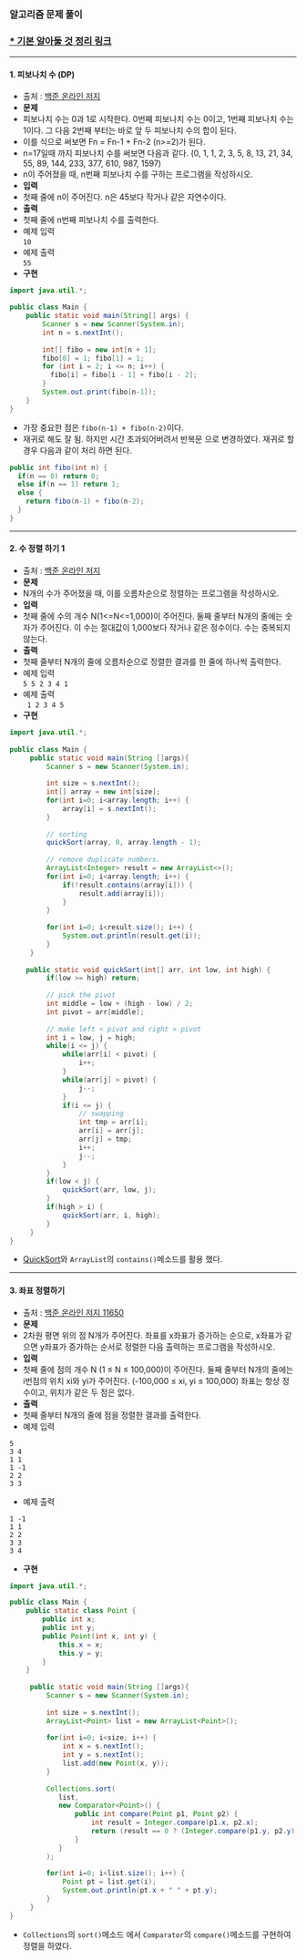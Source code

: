 ### 알고리즘 문제 풀이 
### [* 기본 알아둘 것 정리 링크](https://github.com/ksu3101/TIL/blob/master/Algorithm/base.md)  
---
#### 1. 피보나치 수 (DP)  
- 출처 : [백준 온라인 저지](https://www.acmicpc.net/problem/2747)
- **문제**
 - 피보나치 수는 0과 1로 시작한다. 0번째 피보나치 수는 0이고, 1번째 피보나치 수는 1이다. 그 다음 2번째 부터는 바로 앞 두 피보나치 수의 합이 된다.
 - 이를 식으로 써보면 Fn = Fn-1 + Fn-2 (n>=2)가 된다.
 - n=17일때 까지 피보나치 수를 써보면 다음과 같다. (0, 1, 1, 2, 3, 5, 8, 13, 21, 34, 55, 89, 144, 233, 377, 610, 987, 1597)
 - n이 주어졌을 때, n번째 피보나치 수를 구하는 프로그램을 작성하시오.
- **입력**
 - 첫째 줄에 n이 주어진다. n은 45보다 작거나 같은 자연수이다.
- **출력**
 - 첫째 줄에 n번째 피보나치 수를 출력한다.
 - 예제 입력  
 `10`
 - 예제 출력  
 `55`
- **구현**
```java
import java.util.*;

public class Main {
    public static void main(String[] args) {
        Scanner s = new Scanner(System.in);
        int n = s.nextInt();
        
        int[] fibo = new int[n + 1];
        fibo[0] = 1; fibo[1] = 1;
        for (int i = 2; i <= n; i++) {
          fibo[i] = fibo[i - 1] + fibo[i - 2];
        }
        System.out.print(fibo[n-1]);
    }
}
```
- 가장 중요한 점은 `fibo(n-1) + fibo(n-2)`이다. 
- 재귀로 해도 잘 됨. 하지만 시간 초과되어버려서 반복문 으로 변경하였다. 재귀로 할 경우 다음과 같이 처리 하면 된다. 
```java
public int fibo(int n) {
  if(n == 0) return 0;
  else if(n == 1) return 1;
  else {
    return fibo(n-1) + fibo(n-2);
  }
}
```

---
#### 2. 수 정렬 하기 1
- 출처 : [백준 온라인 저지](https://www.acmicpc.net/problem/2747)
- **문제**
 - N개의 수가 주어졌을 때, 이를 오름차순으로 정렬하는 프로그램을 작성하시오.
- **입력**
 - 첫째 줄에 수의 개수 N(1<=N<=1,000)이 주어진다. 둘째 줄부터 N개의 줄에는 숫자가 주어진다. 이 수는 절대값이 1,000보다 작거나 같은 정수이다. 수는 중복되지 않는다.
- **출력**
 - 첫째 줄부터 N개의 줄에 오름차순으로 정렬한 결과를 한 줄에 하나씩 출력한다.
 - 예제 입력  
 `5 5 2 3 4 1 `
 - 예제 출력  
 ` 1 2 3 4 5`
- **구현**
```java
import java.util.*;
 
public class Main {
     public static void main(String []args){
         Scanner s = new Scanner(System.in);
          
         int size = s.nextInt();
         int[] array = new int[size];
         for(int i=0; i<array.length; i++) {
             array[i] = s.nextInt();
         }
     
         // sorting
         quickSort(array, 0, array.length - 1);
          
         // remove duplicate numbers. 
         ArrayList<Integer> result = new ArrayList<>();
         for(int i=0; i<array.length; i++) {
             if(!result.contains(array[i])) {
                 result.add(array[i]);
             }
         }
          
         for(int i=0; i<result.size(); i++) {
             System.out.println(result.get(i));
         }
     }
     
    public static void quickSort(int[] arr, int low, int high) {
         if(low >= high) return;
          
         // pick the pivot
         int middle = low + (high - low) / 2;
         int pivot = arr[middle];
          
         // make left < pivot and right > pivot
         int i = low, j = high;
         while(i <= j) {
             while(arr[i] < pivot) {
                 i++;
             }
             while(arr[j] > pivot) {
                 j--;
             }
             if(i <= j) {
                 // swapping
                 int tmp = arr[i];
                 arr[i] = arr[j];
                 arr[j] = tmp;
                 i++;
                 j--;
             }
         }
         if(low < j) {
             quickSort(arr, low, j);
         }
         if(high > i) {
             quickSort(arr, i, high);
         }
     }
}
```
 - [QuickSort](https://github.com/ksu3101/TIL/blob/master/Algorithm/base.md#21-quick-sort)와 `ArrayList`의 `contains()`메소드를 활용 했다. 

---
#### 3. 좌표 정렬하기  
- 출처 : [백준 온라인 저지 11650](https://www.acmicpc.net/problem/11650)
- **문제**
 - 2차원 평면 위의 점 N개가 주어진다. 좌표를 x좌표가 증가하는 순으로, x좌표가 같으면 y좌표가 증가하는 순서로 정렬한 다음 출력하는 프로그램을 작성하시오.
- **입력**
 - 첫째 줄에 점의 개수 N (1 ≤ N ≤ 100,000)이 주어진다. 둘째 줄부터 N개의 줄에는 i번점의 위치 xi와 yi가 주어진다. (-100,000 ≤ xi, yi ≤ 100,000) 좌표는 항상 정수이고, 위치가 같은 두 점은 없다.
- **출력**
 - 첫째 줄부터 N개의 줄에 점을 정렬한 결과를 출력한다.
 - 예제 입력  
 ```
 5
 3 4
 1 1
 1 -1
 2 2
 3 3
 ```
 - 예제 출력  
 ```
 1 -1
 1 1
 2 2
 3 3
 3 4
 ```
- **구현**
```java
import java.util.*;

public class Main {
    public static class Point {
        public int x;
        public int y;
        public Point(int x, int y) {
            this.x = x;
            this.y = y;
        }
    }
    
     public static void main(String []args){
         Scanner s = new Scanner(System.in);
         
         int size = s.nextInt();
         ArrayList<Point> list = new ArrayList<Point>();
         
         for(int i=0; i<size; i++) {
             int x = s.nextInt();
             int y = s.nextInt();
             list.add(new Point(x, y));
         }
         
         Collections.sort(
            list, 
            new Comparator<Point>() {
                public int compare(Point p1, Point p2) {
                    int result = Integer.compare(p1.x, p2.x);
                    return (result == 0 ? (Integer.compare(p1.y, p2.y)): result);
                }
            }
         );
         
         for(int i=0; i<list.size(); i++) {
             Point pt = list.get(i);
             System.out.println(pt.x + " " + pt.y);
         }         
     }     
}
```
- `Collections`의 `sort()`메소드 에서 `Comparator`의 `compare()`메소드를 구현하여 정렬을 하였다. 


